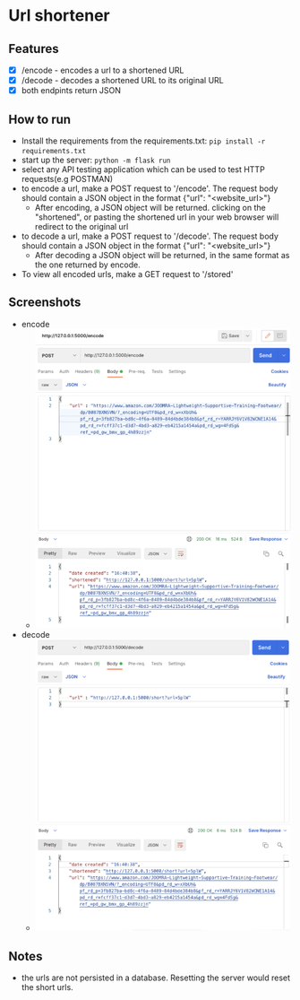 # Url shortener 
## Features
- [x] /encode - encodes a url to a shortened URL
- [x] /decode - decodes a shortened URL to its original URL
- [x] both endpints return JSON

## How to run
- Install the requirements from the requirements.txt: `pip install -r requirements.txt`
- start up the server: `python -m flask run`
- select any API testing application which can be used to test HTTP requests(e.g POSTMAN)
- to encode a url, make a POST request to '/encode'. The request body should contain a JSON object in the format {"url": "<website_url>"}
	- After encoding, a JSON object will be returned. clicking on the "shortened", or pasting the shortened url in your web browser will redirect to the original url
- to decode a url, make a POST request to '/decode'. The request body should contain a JSON object in the format {"url": "<website_url>"}
	- After decoding a JSON object will be returned, in the same format as the one returned by encode.
- To view all encoded urls, make a GET request to '/stored'
## Screenshots
- encode
	- ![encode_screenshot.png](encode_screenshot.png)
- decode
	- ![decode_screenshot.png](decode_screenshot.png)


## Notes
- the urls are not persisted in a database. Resetting the server would reset the short urls. 

